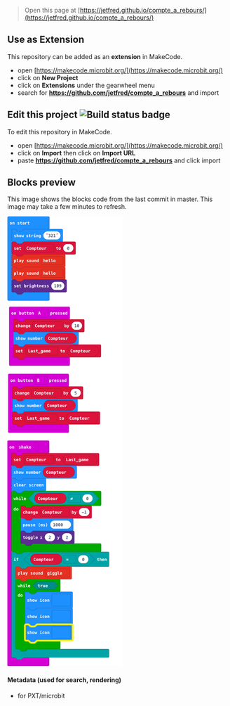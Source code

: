 
> Open this page at [https://jetfred.github.io/compte_a_rebours/](https://jetfred.github.io/compte_a_rebours/)

## Use as Extension

This repository can be added as an **extension** in MakeCode.

* open [https://makecode.microbit.org/](https://makecode.microbit.org/)
* click on **New Project**
* click on **Extensions** under the gearwheel menu
* search for **https://github.com/jetfred/compte_a_rebours** and import

## Edit this project ![Build status badge](https://github.com/jetfred/compte_a_rebours/workflows/MakeCode/badge.svg)

To edit this repository in MakeCode.

* open [https://makecode.microbit.org/](https://makecode.microbit.org/)
* click on **Import** then click on **Import URL**
* paste **https://github.com/jetfred/compte_a_rebours** and click import

## Blocks preview

This image shows the blocks code from the last commit in master.
This image may take a few minutes to refresh.

![A rendered view of the blocks](https://github.com/jetfred/compte_a_rebours/raw/master/.github/makecode/blocks.png)

#### Metadata (used for search, rendering)

* for PXT/microbit
<script src="https://makecode.com/gh-pages-embed.js"></script><script>makeCodeRender("{{ site.makecode.home_url }}", "{{ site.github.owner_name }}/{{ site.github.repository_name }}");</script>
